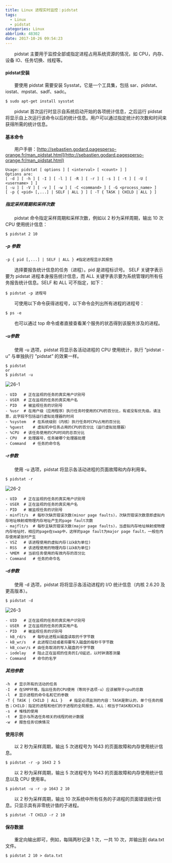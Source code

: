 ```yaml
---
title: Linux 进程实时监控：pidstat
tags:
  - Linux
  - pidstat
categories: Linux
abbrlink: 48302
date: 2017-10-26 09:54:23
---
```


　　pidstat 主要用于监控全部或指定进程占用系统资源的情况，如 CPU，内存、设备 IO、任务切换、线程等。

<!--more-->

#### pidstat安装

　　要使用 pidstat 需要安装 Sysstat，它是一个工具集，包括 sar、pidstat、iostat、mpstat、sadf、sadc。

```shell
$ sudo apt-get install sysstat
```

　　pidstat 首次运行时显示自系统启动开始的各项统计信息，之后运行 pidstat 将显示自上次运行该命令以后的统计信息。用户可以通过指定统计的次数和时间来获得所需的统计信息。

#### 基本命令

　　用户手册：[http://sebastien.godard.pagesperso-orange.fr/man_pidstat.html](http://sebastien.godard.pagesperso-orange.fr/man_pidstat.html)

```
Usage: pidstat [ options ] [ <interval> [ <count> ] ]
Options are:
[ -d ] [ -h ] [ -I ] [ -l ] [ -R ] [ -r ] [ -s ] [ -t ] [ -U [ <username> ] ]
[ -u ] [ -V ] [ -v ] [ -w ] [ -C <command> ] [ -G <process_name> ]
[ -p { <pid> [,...] | SELF | ALL } ] [ -T { TASK | CHILD | ALL } ]
```

##### 指定采样周期和采样次数

　　pidstat 命令指定采样周期和采样次数，例如以 2 秒为采样周期，输出 10 次 CPU 使用统计信息：

```shell
$ pidstat 2 10
```

##### -p 参数

```
-p { pid [,...] | SELF | ALL } #指定进程显示其报告
```

　　选择要报告统计信息的任务（进程）。pid 是进程标识号。 SELF 关键字表示要为 pidstat 进程本身报告统计信息，而 ALL 关键字表示要为系统管理的所有任务报告统计信息。SELF 和 ALL 可不指定，如下：

```shell
$ pidstat -p 进程号
```

　　可使用以下命令获得进程号，以下命令会列出所有进程的进程号：

```shell
$ ps -e
```

　　也可以通过 top 命令或者直接查看某个服务的状态得到该服务涉及的进程。

##### -u参数

　　使用 -u 选项，pidstat 将显示各活动进程的 CPU 使用统计，执行 ”pidstat -u” 与单独执行 ”pidstat” 的效果一样。

```shell
$ pidstat
or
$ pidstat -u
```

![26-1](http://fzy-blog.oss-cn-shenzhen.aliyuncs.com/2017/10/26-1.png)

```
- UID   # 正在监视的任务的真实用户识别号
- USER  # 正在监视的任务的真实用户名
- PID   # 被监视任务的识别号
- %usr  # 在用户级（应用程序）执行任务时使用的CPU的百分比，有或没有优先级。请注意，此字段不包括运行虚拟处理器的时间
- %system   # 在系统级别（内核）执行任务时CPU占用的百分比
- %guest    # 虚拟机中任务占用的CPU的百分比（运行虚拟处理器）
- %CPU  # 该任务使用的CPU时间的总百分比
- CPU   # 处理器号，任务被哪个处理器处理
- Command   # 任务的命令名
```

##### -r参数

　　使用 -u 选项，pidstat 将显示各活动进程的页面故障和内存利用率。

```shell
$ pidstat -r
```

![26-2](http://fzy-blog.oss-cn-shenzhen.aliyuncs.com/2017/10/26-2.png)

```
- UID   # 正在监视的任务的真实用户识别号
- USER  # 正在监视的任务的真实用户名
- PID   # 被监视任务的识别号
- minflt/s  # 每秒次缺页错误次数(minor page faults)，次缺页错误次数意即虚拟内存地址映射成物理内存地址产生的page fault次数
- majflt/s  # 每秒主缺页错误次数(major page faults)，当虚拟内存地址映射成物理内存地址时，相应的page在swap中，这样的page fault为major page fault，一般在内存使用紧张时产生
- VSZ   # 该进程使用的虚拟内存(以kB为单位)
- RSS   # 该进程使用的物理内存(以kB为单位)
- %MEM  # 当前任务使用的有效内存的百分比
- Command   # 任务的命令名
```


##### -d参数

　　使用 -d 选项，pidstat 将将显示各活动进程的 I/O 统计信息（内核 2.6.20 及更高版本）。

```shell
$ pidstat -d
```

![26-3](http://fzy-blog.oss-cn-shenzhen.aliyuncs.com/2017/10/26-3.png)

```
- UID   # 正在监视的任务的真实用户识别号
- USER  # 正在监视的任务的真实用户名
- PID   # 被监视任务的识别号
- kB_rd/s   # 每秒此进程从磁盘读取的千字节数
- kB_wr/s   # 此进程已经或者将要写入磁盘的每秒千字节数
- kB_ccwr/s # 由任务取消的写入磁盘的千字节数
- iodelay   # 阻止正在监视的任务的I/O延迟，以时钟滴答测量
- Command   # 命令的名字
```

##### 其他参数

```
-h  # 显示所有的活动的任务
-I  # 在SMP环境，指出任务的CPU使用（等同于选项-u）应该被除于cpu的总数
-l  # 显示进程的命令名和它的参数
-T { TASK | CHILD | ALL }   # 指定必须监测的内容：TASK是默认的，单个任务的报告；CHILD：指定的进程和他们的子进程的全局报告，ALL：相当于TASK和CHILD
-s  # 堆栈的使用
-t  # 显示与所选任务相关的线程的统计数据
-w  # 报告任务切换情况
```
#### 使用示例

　　以 2 秒为采样周期，输出 5 次进程号为 1643 的页面故障和内存使用统计信息。

```shell
$ pidstat -r -p 1643 2 5
```

　　以 2 秒为采样周期，输出 5 次进程号为 1643 的页面故障和内存使用统计信息以及 CPU 使用率。

```shell
$ pidstat -u -r -p 1643 2 10
```

　　以 2 秒为采样周期，输出 10 次系统中所有任务的子进程的页面错误统计信息。只显示具有非零统计值的子进程。

```shell
$ pidstat -T CHILD -r 2 10
```

#### 保存数据

　　重定向输出即可，例如，每隔两秒记录 1 次，一共 10 次，并输出到 data.txt 文件。

```shell
$ pidstat 2 10 > data.txt
```
